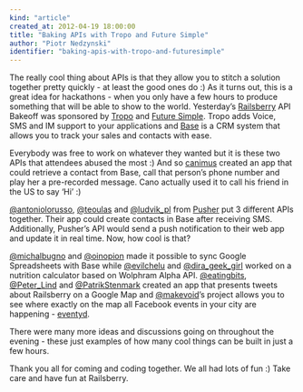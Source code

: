 ```yaml
---
kind: "article"
created_at: 2012-04-19 18:00:00
title: "Baking APIs with Tropo and Future Simple"
author: "Piotr Nedzynski"
identifier: "baking-apis-with-tropo-and-futuresimple"
---
```


The really cool thing about APIs is that they allow you to stitch a solution together pretty quickly - at least the good ones do :)
As it turns out, this is a great idea for hackathons - when you only have a few hours to produce something that will be able to show to the world. Yesterday’s [Railsberry](http://railsberry.com) API Bakeoff was sponsored by [Tropo](http://tropo.com) and [Future Simple](http://futuresimple.com). Tropo adds Voice, SMS and IM support to your applications and [Base](http://futuresimple.com/base) is a CRM system that allows you to track your sales and contacts with ease.

Everybody was free to work on whatever they wanted but it is these two APIs that attendees abused the most :)
And so [canimus](https://github.com/canimus) created an app that could retrieve a contact from Base, call that person’s phone number and play her a pre-recorded message. Cano actually used it to call his friend in the US to say ‘Hi’ :)

[@antoniolorusso](http://twitter.com/antoniolorusso), [@teoulas](http://twitter.com/teoulas) and [@ludvik_pl](http://twitter.com/ludvik_pl) from [Pusher](http://pusher.com) put 3 different APIs together. Their app could create contacts in Base after receiving SMS. Additionally, Pusher’s API would send a push notification to their web app and update it in real time. Now, how cool is that?

[@michalbugno](http://twitter.com/michalbugno) and [@oinopion](http://twitter.com/oinopion) made it possible to sync Google Spreadsheets with Base while [@evilchelu](http://twitter.com/evilchelu) and [@dira_geek_girl](http://twitter.com/dira_geek_girl) worked on a nutrition calculator based on Wolphram Alpha API. [@eatingbits](http://twitter.com/eatingbits), [@Peter_Lind](http://twitter.com/peter_lind) and [@PatrikStenmark](http://twitter.com/patrikstenmark) created an app that presents tweets about Railsberry on a Google Map and [@makevoid](http://twitter.com/makevoid)’s project allows you to see where exactly on the map all Facebook events in your city are happening - [eventyd](http://github.com/makevoid/eventyd).

There were many more ideas and discussions going on throughout the evening - these just examples of how many cool things can be built in just a few hours. 

Thank you all for coming and coding together. We all had lots of fun :)
Take care and have fun at Railsberry.